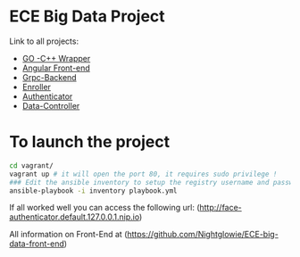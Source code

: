 # ECE Big Data Project

Link to all projects:

* [GO -C++ Wrapper](https://github.com/Guillaume-Boutry/face-authenticator-wrapper)
* [Angular Front-end](https://github.com/Nightglowie/ECE-big-data-front-end)
* [Grpc-Backend](https://github.com/Guillaume-Boutry/grpc-backend)
* [Enroller](https://github.com/Guillaume-Boutry/enroller)
* [Authenticator](https://github.com/Guillaume-Boutry/authenticator)
* [Data-Controller](https://github.com/Guillaume-Boutry/data-controller)


# To launch the project

```bash
cd vagrant/
vagrant up # it will open the port 80, it requires sudo privilege !
### Edit the ansible inventory to setup the registry username and password !
ansible-playbook -i inventory playbook.yml
```

If all worked well you can access the following url:
(http://face-authenticator.default.127.0.0.1.nip.io)

All information on Front-End at (https://github.com/Nightglowie/ECE-big-data-front-end)
